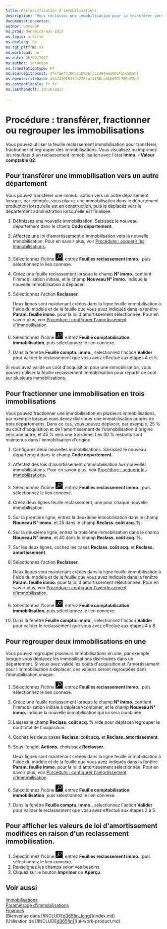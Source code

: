 ```yaml
---
title: Reclassification d'immobilisations
description: "Vous reclassez une immobilisation pour la transférer vers un autre service, la fractionner, ou la combiner avec d'autres immobilisations."
documentationcenter: 
author: SorenGP
ms.prod: dynamics-nav-2017
ms.topic: article
ms.devlang: na
ms.tgt_pltfrm: na
ms.workload: na
ms.date: 06/02/2017
ms.author: sgroespe
ms.translationtype: HT
ms.sourcegitcommit: 4fefaef7380ac10836fcac404eea006f55d8556f
ms.openlocfilehash: 43b24201037de228faf4f58cc46bd92f796d72e3
ms.contentlocale: fr-fr
ms.lasthandoff: 10/16/2017

---
```

# <a name="how-to-transfer-split-or-combine-fixed-assets"></a>Procédure : transférer, fractionner ou regrouper les immobilisations
Vous pouvez utiliser la feuille reclassement immobilisation pour transférer, fractionner et regrouper des immobilisations. Vous visualisez ou imprimez les résultats d'un reclassement immobilisation avec l'état **Immo. - Valeur comptable 02**.

## <a name="to-transfer-a-fixed-asset-to-a-different-department"></a>Pour transférer une immobilisation vers un autre département
Vous pouvez transférer une immobilisation vers un autre département lorsque, par exemple, vous placez une immobilisation dans le département production lorsqu'elle est en construction, puis la déplacez vers le département administration lorsqu'elle est finalisée.  

1. Définissez une nouvelle immobilisation. Saisissez le nouveau département dans le champ **Code département**.
2. Affectez une loi d'amortissement d'immobilisation vers la nouvelle immobilisation. Pour en savoir plus, voir [Procédure : acquérir les immobilisations](fa-how-acquire.md).
3. Sélectionnez l'icône ![Page ou état pour la recherche](media/ui-search/search_small.png "Page ou état pour la recherche"), entrez **Feuilles reclassement immo.**, puis sélectionnez le lien connexe.
4. Créez une feuille reclassement lorsque le champ **N° immo.** contient l'immobilisation initiale, et le champ **Nouveau N° immo.** indique la nouvelle immobilisation à déplacer.  
5. Sélectionnez l'action **Reclasser**.

    Deux lignes sont maintenant créées dans la ligne feuille immobilisation à l'aide du modèle et de la feuille que vous avez indiqués dans la fenêtre **Param. feuille immo.** pour la loi d'amortissement sélectionnée. Pour en savoir plus, voir [Procédure : configurer l'amortissement d'immobilisation](fa-how-setup-depreciation.md).
6. Sélectionnez l'icône ![Page ou état pour la recherche](media/ui-search/search_small.png "Page ou état pour la recherche"), entrez **Feuille comptabilisation immobilisation**, puis sélectionnez le lien connexe.    
7. Dans la fenêtre **Feuille compta. immo.**, sélectionnez l'action **Valider** pour valider le reclassement que vosu avez effectué aux étapes 4 et 5.

Si vous avez validé un coût d'acquisition pour une immobilisation, vous pouvez utiliser la feuille reclassement immobilisation pour répartir ce coût sur plusieurs immobilisations.  

## <a name="to-split-a-fixed-asset-into-three-fixed-assets"></a>Pour fractionner une immobilisation en trois immobilisations
Vous pouvez fractionner une immobilisation en plusieurs immobilisations, par exemple lorsque vous devez distribuer une immobilisation auprès de trois départements. Dans ce cas, vous pouvez déplacer, par exemple, 25 % du coût d'acquisition et de l'amortissement de l'immobilisation d'origine vers une autre, et 45 % vers une troisième. Les 30 % restants sont maintenus dans l'immobilisation d'origine.

1. Configurez deux nouvelles immobilisations. Saisissez le nouveau département dans le champ **Code département**.
2. Affectez des lois d'amortissement d'immobilisation aux nouvelles immobilisations. Pour en savoir plus, voir [Procédure : acquérir les immobilisations](fa-how-acquire.md).
3. Sélectionnez l'icône ![Page ou état pour la recherche](media/ui-search/search_small.png "Page ou état pour la recherche"), entrez **Feuilles reclassement immo.**, puis sélectionnez le lien connexe.
4. Créez deux lignes feuille reclassement, une pour chaque nouvelle immobilisation.
5. Sur la première ligne, entrez la deuxième immobilisation dans le champ **Nouveau N° immo.** et 25 dans le champ **Reclass. coût acq. %**.
6. Sur la deuxième ligne, entrez la troisième immobilisation dans le champ **Nouveau N° immo.** et 40 dans le champ **Reclass. coût acq. %**.
7. Sur les deux lignes, cochez les cases **Reclass. coût acq.** et **Reclass. amortissement**.   
8. Sélectionnez l'action **Reclasser**.

    Deux lignes sont maintenant créées dans la ligne feuille immobilisation à l'aide du modèle et de la feuille que vous avez indiqués dans la fenêtre **Param. feuille immo.** pour la loi d'amortissement sélectionnée. Pour en savoir plus, voir [Procédure : configurer l'amortissement d'immobilisation](fa-how-setup-depreciation.md).    
9. Sélectionnez l'icône ![Page ou état pour la recherche](media/ui-search/search_small.png "Page ou état pour la recherche"), entrez **Feuille comptabilisation immobilisation**, puis sélectionnez le lien connexe.
10. Dans la fenêtre **Feuille compta. immo.**, sélectionnez l'action **Valider** pour valider le reclassement que vous avez effectué aux étapes 4 à 8.

## <a name="to-combine-two-fixed-assets-into-one"></a>Pour regrouper deux immobilisations en une
Vous pouvez regrouper plusieurs immobilisations en une, par exemple lorsque vous déplacez les immobilisations distribuées dans un département. Si vous avez validé les coûts d'acquisition et l'amortissement pour l'immobilisation à déplacer, ces valeurs seront regroupées dans l'immobilisation unique.

1. Sélectionnez l'icône ![Page ou état pour la recherche](media/ui-search/search_small.png "Page ou état pour la recherche"), entrez **Feuilles reclassement immo.**, puis sélectionnez le lien connexe.
2. Créez une feuille reclassement lorsque le champ **N° immo.** contient l'immobilisation initiale à déplacer/combiner, et le champ **Nouveau N° immo.** indique la nouvelle immobilisation qui lui sera combinée.
3. Laissez le champ **Reclass. coût acq. %** vide pour déplacer/regrouper le coût total de l'acquisition.    
4. Cochez les deux cases **Reclass. coût acq.** et **Reclass. amortissement**.
5. Sous l'onglet **Actions**, choisissez **Reclasser**.

    Deux lignes sont maintenant créées dans la ligne feuille immobilisation à l'aide du modèle et de la feuille que vous avez indiqués dans la fenêtre **Param. feuille immo.** pour la loi d'amortissement sélectionnée. Pour en savoir plus, voir [Procédure : configurer l'amortissement d'immobilisation](fa-how-setup-depreciation.md).   
6. Sélectionnez l'icône ![Page ou état pour la recherche](media/ui-search/search_small.png "Page ou état pour la recherche"), entrez **Feuille comptabilisation immobilisation**, puis sélectionnez le lien connexe.
7. Dans la fenêtre **Feuille compta. immo.**, sélectionnez l'action **Valider** pour valider le reclassement que vosu avez effectué aux étapes 2 à 5.

## <a name="to-view-changed-depreciation-book-values-due-to-fixed-asset-reclassification"></a>Pour afficher les valeurs de loi d'amortissement modifiées en raison d'un reclassement immobilisation.
1. Sélectionnez l'icône ![Page ou état pour la recherche](media/ui-search/search_small.png "Page ou état pour la recherche"), entrez **Feuilles reclassement immo.**, puis sélectionnez le lien connexe.
2. Renseignez les champs selon vos besoins.
3. Cliquez sur le bouton **Imprimer** ou **Aperçu**.  

## <a name="see-also"></a>Voir aussi
[Immobilisations](fa-manage.md)  
[Paramétrage d'immobilisations](fa-setup.md)  
[Finances](finance.md)  
[Bienvenue dans [!INCLUDE[d365fin_long](includes/d365fin_long_md.md)]](index.md)  
[Utilisation de [!INCLUDE[d365fin](includes/d365fin_md.md)]](ui-work-product.md)

